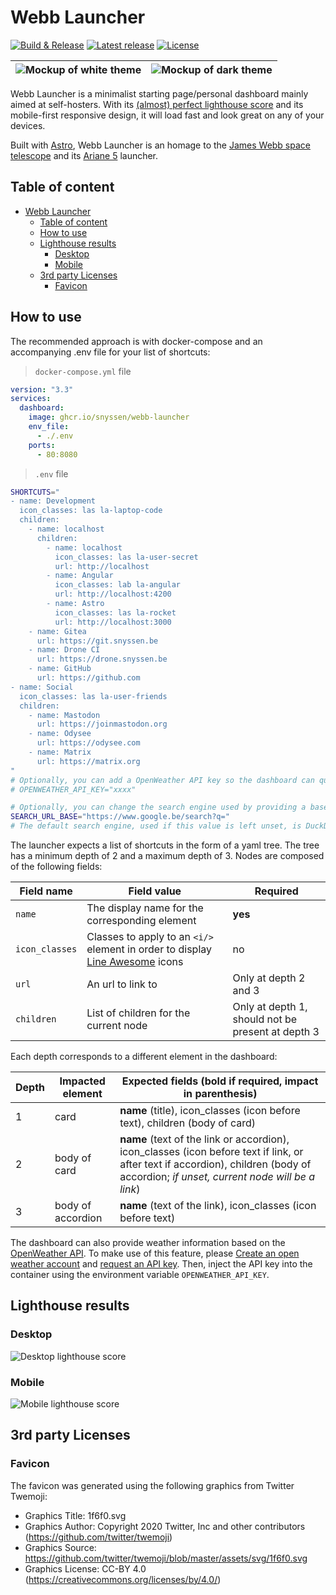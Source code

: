 # Webb Launcher

[![Build & Release](https://github.com/snyssen/webb-launcher/actions/workflows/build-release.yaml/badge.svg)](https://github.com/snyssen/webb-launcher/actions/workflows/build-release.yaml) [![Latest release](https://img.shields.io/github/v/release/snyssen/webb-launcher)](https://github.com/snyssen/webb-launcher/releases/latest)
[![License](https://img.shields.io/github/license/snyssen/webb-launcher)](https://github.com/snyssen/webb-launcher/blob/main/LICENSE.md)

| ![Mockup of white theme](white-theme-mockup.png) | ![Mockup of dark theme](dark-theme-mockup.png) |
| ------------------------------------------------ | ---------------------------------------------- |

Webb Launcher is a minimalist starting page/personal dashboard mainly aimed at self-hosters. With its [(almost) perfect lighthouse score](#lighthouse-results) and its mobile-first responsive design, it will load fast and look great on any of your devices.

Built with [Astro](https://astro.build), Webb Launcher is an homage to the [James Webb space telescope](https://en.wikipedia.org/wiki/James_Webb_Space_Telescope) and its [Ariane 5](https://en.wikipedia.org/wiki/Ariane_5) launcher.

## Table of content

- [Webb Launcher](#webb-launcher)
  - [Table of content](#table-of-content)
  - [How to use](#how-to-use)
  - [Lighthouse results](#lighthouse-results)
    - [Desktop](#desktop)
    - [Mobile](#mobile)
  - [3rd party Licenses](#3rd-party-licenses)
    - [Favicon](#favicon)

## How to use

The recommended approach is with docker-compose and an accompanying .env file for your list of shortcuts:

> `docker-compose.yml` file

```yml
version: "3.3"
services:
  dashboard:
    image: ghcr.io/snyssen/webb-launcher
    env_file:
      - ./.env
    ports:
      - 80:8080
```

> `.env` file

```bash
SHORTCUTS="
- name: Development
  icon_classes: las la-laptop-code
  children:
    - name: localhost
      children:
        - name: localhost
          icon_classes: las la-user-secret
          url: http://localhost
        - name: Angular
          icon_classes: lab la-angular
          url: http://localhost:4200
        - name: Astro
          icon_classes: las la-rocket
          url: http://localhost:3000
    - name: Gitea
      url: https://git.snyssen.be
    - name: Drone CI
      url: https://drone.snyssen.be
    - name: GitHub
      url: https://github.com
- name: Social
  icon_classes: las la-user-friends
  children:
    - name: Mastodon
      url: https://joinmastodon.org
    - name: Odysee
      url: https://odysee.com
    - name: Matrix
      url: https://matrix.org
"
# Optionally, you can add a OpenWeather API key so the dashboard can query weather information
# OPENWEATHER_API_KEY="xxxx"

# Optionally, you can change the search engine used by providing a base URL. The search terms are simply appended to the provided URL, so it needs to include all of the query parameters you need, e.g. for Google:
SEARCH_URL_BASE="https://www.google.be/search?q="
# The default search engine, used if this value is left unset, is DuckDuckGo
```

The launcher expects a list of shortcuts in the form of a yaml tree. The tree has a minimum depth of 2 and a maximum depth of 3. Nodes are composed of the following fields:

| Field name     | Field value                                                                                                     | Required                                          |
| -------------- | --------------------------------------------------------------------------------------------------------------- | ------------------------------------------------- |
| `name`         | The display name for the corresponding element                                                                  | **yes**                                           |
| `icon_classes` | Classes to apply to an `<i/>` element in order to display [Line Awesome](https://icons8.com/line-awesome) icons | no                                                |
| `url`          | An url to link to                                                                                               | Only at depth 2 and 3                             |
| `children`     | List of children for the current node                                                                           | Only at depth 1, should not be present at depth 3 |

Each depth corresponds to a different element in the dashboard:

| Depth | Impacted element  | Expected fields (bold if required, impact in parenthesis)                                                                                                                            |
| ----- | ----------------- | ------------------------------------------------------------------------------------------------------------------------------------------------------------------------------------ |
| 1     | card              | **name** (title), icon_classes (icon before text), children (body of card)                                                                                                           |
| 2     | body of card      | **name** (text of the link or accordion), icon_classes (icon before text if link, or after text if accordion), children (body of accordion; *if unset, current node will be a link*) |
| 3     | body of accordion | **name** (text of the link), icon_classes (icon before text)                                                                                                                         |

The dashboard can also provide weather information based on the [OpenWeather API](https://openweathermap.org). To make use of this feature, please [Create an open weather account](https://home.openweathermap.org/users/sign_up) and [request an API key](https://home.openweathermap.org/api_keys). Then, inject the API key into the container using the environment variable `OPENWEATHER_API_KEY`.

## Lighthouse results

### Desktop

![Desktop lighthouse score](lighthouse-desktop.png)

### Mobile

![Mobile lighthouse score](lighthouse-mobile.png)

## 3rd party Licenses

### Favicon

The favicon was generated using the following graphics from Twitter Twemoji:

- Graphics Title: 1f6f0.svg
- Graphics Author: Copyright 2020 Twitter, Inc and other contributors (<https://github.com/twitter/twemoji>)
- Graphics Source: <https://github.com/twitter/twemoji/blob/master/assets/svg/1f6f0.svg>
- Graphics License: CC-BY 4.0 (<https://creativecommons.org/licenses/by/4.0/>)

